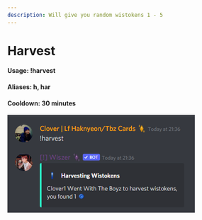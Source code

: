 ```yaml
---
description: Will give you random wistokens 1 - 5
---
```


# Harvest

#### Usage: !harvest

#### Aliases: h, har

#### Cooldown: 30 minutes

![](<../../.gitbook/assets/image (22).png>)
